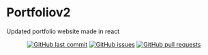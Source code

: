 # Portfoliov2
Updated portfolio website made in react

<p align="center">
  <a href="https://github.com/NathanSmith1922/portfoliov2/commits/main">
    <img alt="GitHub last commit" src="https://img.shields.io/github/last-commit/NathanSmith1922/portfoliov2?style=flat-square"></a>
  <a href="https://github.com/hello-andrew-yan/relink/issues">
    <img alt="GitHub issues" src="https://img.shields.io/github/issues-raw/hello-andrew-yan/relink?style=flat-square""></a>
  <a href="https://github.com/hello-andrew-yan/relink/pulls">
    <img alt="GitHub pull requests" src="https://img.shields.io/github/issues-pr-raw/hello-andrew-yan/relink?style=flat-square""></a>
</p>
